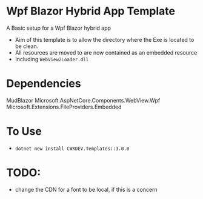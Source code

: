 ﻿# Wpf Blazor Hybrid App Template
A Basic setup for a Wpf Blazor hybrid app
- Aim of this template is to allow the directory where the Exe is located to be clean.
- All resources are moved to are now contained as an embedded resource
- Including `WebView2Loader.dll`

# Dependencies
MudBlazor
Microsoft.AspNetCore.Components.WebView.Wpf
Microsoft.Extensions.FileProviders.Embedded

# To Use
- `dotnet new install CWXDEV.Templates::3.0.0`

# TODO:
- change the CDN for a font to be local, if this is a concern